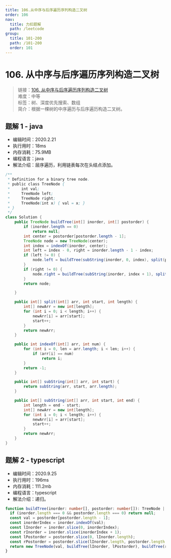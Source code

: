 ```yaml
---
title: 106.从中序与后序遍历序列构造二叉树
order: 106
nav:
  title: 力扣题解
  path: /leetcode
group:
  title: 101-200
  path: /101-200
  order: 101
---
```


# 106. 从中序与后序遍历序列构造二叉树

> 链接：[106. 从中序与后序遍历序列构造二叉树](https://leetcode-cn.com/problems/construct-binary-tree-from-inorder-and-postorder-traversal/)  
> 难度：中等  
> 标签：树、深度优先搜索、数组  
> 简介：根据一棵树的中序遍历与后序遍历构造二叉树。

## 题解 1 - java

- 编辑时间：2020.2.21
- 执行用时：18ms
- 内存消耗：75.9MB
- 编程语言：java
- 解法介绍：层序遍历，利用链表每次在头结点添加。

```java
/**
 * Definition for a binary tree node.
 * public class TreeNode {
 *     int val;
 *     TreeNode left;
 *     TreeNode right;
 *     TreeNode(int x) { val = x; }
 * }
 */
class Solution {
    public TreeNode buildTree(int[] inorder, int[] postorder) {
		if (inorder.length == 0)
			return null;
		int center = postorder[postorder.length - 1];
		TreeNode node = new TreeNode(center);
		int index = indexOf(inorder, center);
		int left = index - 0, right = inorder.length - 1 - index;
		if (left != 0) {
			node.left = buildTree(subString(inorder, 0, index), split(postorder, 0, left));
		}
		if (right != 0) {
			node.right = buildTree(subString(inorder, index + 1), split(postorder, 0 + left, right));
		}
		return node;

	}

	public int[] split(int[] arr, int start, int length) {
		int[] newArr = new int[length];
		for (int i = 0; i < length; i++) {
			newArr[i] = arr[start];
			start++;
		}
		return newArr;
	}

	public int indexOf(int[] arr, int num) {
		for (int i = 0, len = arr.length; i < len; i++) {
			if (arr[i] == num)
				return i;
		}
		return -1;
	}

	public int[] subString(int[] arr, int start) {
		return subString(arr, start, arr.length);
	}

	public int[] subString(int[] arr, int start, int end) {
		int length = end - start;
		int[] newArr = new int[length];
		for (int i = 0; i < length; i++) {
			newArr[i] = arr[start];
			start++;
		}
		return newArr;
	}
}
```

## 题解 2 - typescript

- 编辑时间：2020.9.25
- 执行用时：196ms
- 内存消耗：111.2mb
- 编程语言：typescript
- 解法介绍：递归。

```typescript
function buildTree(inorder: number[], postorder: number[]): TreeNode | null {
  if (inorder.length === 0 && postorder.length === 0) return null;
  const val = postorder[postorder.length - 1];
  const inorderIndex = inorder.indexOf(val);
  const lInorder = inorder.slice(0, inorderIndex);
  const rInorder = inorder.slice(inorderIndex + 1);
  const lPostorder = postorder.slice(0, lInorder.length);
  const rPostorder = postorder.slice(lInorder.length, postorder.length - 1);
  return new TreeNode(val, buildTree(lInorder, lPostorder), buildTree(rInorder, rPostorder));
}
```
